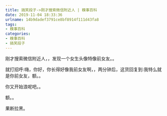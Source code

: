 ```yaml
---
title: 搞笑段子->刚才搜索微信附近人 | 糗事百科
date: 2019-11-04 18:33:36
urlname: 14b9dadef3791ce8bf8914f111d43fa8
tags: 
- 糗事百科
categories:
- 糗事百科
- 搞笑段子
---
```

刚才搜索微信附近人，，发现一个女生头像特像前女友。。

就打招呼:嗨，你好，你长得好像我前女友啊，，两分钟后，这货回复到:我特么就是你前女友，额。。

你又开始浪呢吧。。

额。。

果断拉黑。


